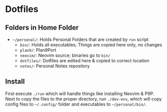 # Dotfiles

## Folders in Home Folder

- `~/personal/`: Holds Personal Folders that are created by `run` script
    - `bin/`: Holds all executables; Things are copied here only, no changes
    - `plan9/`: Plan9Port
    - `neovim/`: Neovim source; binaries go to `bin/`
    - `dotfiles/`: Dotfiles are edited here & copied to correct location
    - `notes/`: Personal Notes repository

## Install

First execute `./run` which will handle things like installing Neovim & P9P.
Next to copy the files to the proper directory, run `./dev-env`, which will
copy config files to `~/.config/` folder and executables to `~/personal/bin/`.

